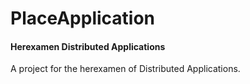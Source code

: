 # PlaceApplication

#### Herexamen Distributed Applications

A project for the herexamen of Distributed Applications.
